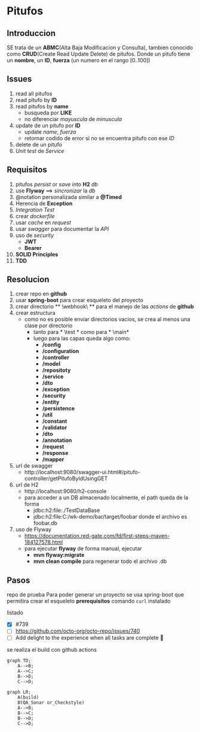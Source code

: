 # Pitufos
## Introduccion
SE trata de un **ABMC**(Alta Baja Modificacion y Consulta), tambien conocido como **CRUD**(Create Read Update Delete) de pitufos.
Donde un pitufo tiene un **nombre**, un **ID**, **fuerza** (un numero en el rango [0..100])
## Issues
1. read all pitufos
2. read pitufo by **ID**
3. read pitufos by **name**
	- busqueda por **LIKE**
	- no diferenciar *mayuscula* de *minuscula*
4. update de un pitufo por **ID**
	- update *name*, *fuerza*
	- retornar codido de error si no se encuentra pitufo con ese *ID*
5. delete de un pitufo
6. *Unit test* de *Service*

## Requisitos

1. pitufos *persist* or *save* into **H2** *db*
2. use **Flyway** ==> *sincronizar* la *db*
3. @notation personalizada similar a **@Timed**
4. Herencia de **Exception**
5. *Integration Test*
6. crear *dockerfile*
7. usar *cache* en *request*
8. usar *swagger* para documentar la *API*
9. uso de *security*
	- **JWT**
	- **Bearer**
10. **SOLID Principles**
11. **TDD**

## Resolucion

1. crear repo en **github**
2. usar **spring-boot** para crear esqueleto del proyecto
3. crear directorio ** \webhook\ ** para el manejo de las *actions* de **github**
4. crear estructura
	- como no es posible enviar directorios vacios, se crea al menos una clase por directorio
		- tanto para * \test * como para * \main*
		- luego para las capas queda algo como:
			- **/config**
			- **/configuration**
			- **/controller**
			- **/model**
			- **/repositoty**
			- **/service**
			- **/dto**
			- **/exception**
			- **/security**
			- **/entity**
			- **/persistence**
			- **/util**
			- **/constant**
			- **/validator**
			- **/dto**
			- **/annotation**
			- **/request**
			- **/response**
			- **/mapper**
5. url de swagger
	- http://localhost:9080/swagger-ui.html#/pitufo-controller/getPitufoByIdUsingGET
6. url de H2
	- http://localhost:9080/h2-console
	- para acceder a un DB almacenado localmente, el path queda de la forma
		- jdbc:h2:file:./TestDataBase
		- jdbc:h2:file:C:/wk-demo/bar/target/foobar
		donde el archivo es foobar.db
7. uso de Flyway
	- https://documentation.red-gate.com/fd/first-steps-maven-184127578.html
	- para ejecutar **flyway** de forma manual, ejecutar
		- **mvn flyway:migrate**
		- **mvn clean compile** para regenerar todo el archivo .db
## Pasos
repo de prueba
Para poder generar un proyecto se usa spring-boot que permitira crear el esqueleto
**prerequisitos**
comando `curl` instalado

listado
- [x] #739
- [ ] https://github.com/octo-org/octo-repo/issues/740
- [ ] Add delight to the experience when all tasks are complete :tada:

se realiza el build con github actions

```mermaid
graph TD;
    A-->B;
    A-->C;
    B-->D;
    C-->D;
```

```mermaid
graph LR;
    A(build)
    B(QA_Sonar or_Checkstyle)
    A-->B;
    B-->C;
    B-->D;
    C-->D;
```
